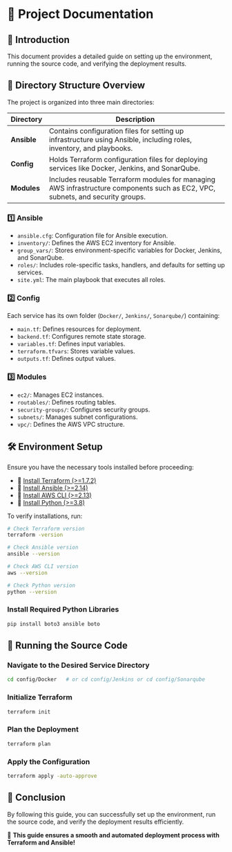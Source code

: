 # 📘 Project Documentation

## 🔰 Introduction

This document provides a detailed guide on setting up the environment, running the source code, and verifying the deployment results.

## 📂 Directory Structure Overview

The project is organized into three main directories:

| Directory   | Description                                                                                                                    |
| ----------- | ------------------------------------------------------------------------------------------------------------------------------ |
| **Ansible** | Contains configuration files for setting up infrastructure using Ansible, including roles, inventory, and playbooks.           |
| **Config**  | Holds Terraform configuration files for deploying services like Docker, Jenkins, and SonarQube.                                |
| **Modules** | Includes reusable Terraform modules for managing AWS infrastructure components such as EC2, VPC, subnets, and security groups. |

### 1️⃣ Ansible

- `ansible.cfg`: Configuration file for Ansible execution.
- `inventory/`: Defines the AWS EC2 inventory for Ansible.
- `group_vars/`: Stores environment-specific variables for Docker, Jenkins, and SonarQube.
- `roles/`: Includes role-specific tasks, handlers, and defaults for setting up services.
- `site.yml`: The main playbook that executes all roles.

### 2️⃣ Config

Each service has its own folder (`Docker/`, `Jenkins/`, `Sonarqube/`) containing:

- `main.tf`: Defines resources for deployment.
- `backend.tf`: Configures remote state storage.
- `variables.tf`: Defines input variables.
- `terraform.tfvars`: Stores variable values.
- `outputs.tf`: Defines output values.

### 3️⃣ Modules

- `ec2/`: Manages EC2 instances.
- `routables/`: Defines routing tables.
- `security-groups/`: Configures security groups.
- `subnets/`: Manages subnet configurations.
- `vpc/`: Defines the AWS VPC structure.

## 🛠 Environment Setup

Ensure you have the necessary tools installed before proceeding:

- 📌 [Install Terraform (>=1.7.2)](https://developer.hashicorp.com/terraform/downloads)
- 📌 [Install Ansible (>=2.14)](https://docs.ansible.com/ansible/latest/installation_guide/intro_installation.html)
- 📌 [Install AWS CLI (>=2.13)](https://docs.aws.amazon.com/cli/latest/userguide/install-cliv2.html)
- 📌 [Install Python (>=3.8)](https://www.python.org/downloads/)

To verify installations, run:

```sh
# Check Terraform version
terraform -version

# Check Ansible version
ansible --version

# Check AWS CLI version
aws --version

# Check Python version
python --version
```

### Install Required Python Libraries

```sh
pip install boto3 ansible boto
```

## 🚀 Running the Source Code

### Navigate to the Desired Service Directory

```sh
cd config/Docker   # or cd config/Jenkins or cd config/Sonarqube
```

### Initialize Terraform

```sh
terraform init
```

### Plan the Deployment

```sh
terraform plan
```

### Apply the Configuration

```sh
terraform apply -auto-approve
```
## 🎯 Conclusion

By following this guide, you can successfully set up the environment, run the source code, and verify the deployment results efficiently.

🚀 **This guide ensures a smooth and automated deployment process with Terraform and Ansible!**

